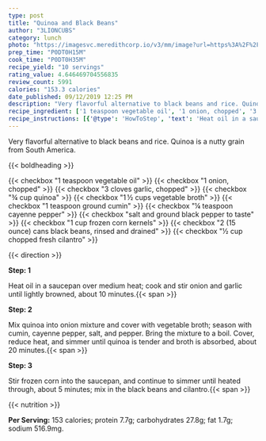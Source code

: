 ```yaml
---
type: post
title: "Quinoa and Black Beans"
author: "3LIONCUBS"
category: lunch
photo: "https://imagesvc.meredithcorp.io/v3/mm/image?url=https%3A%2F%2Fimages.media-allrecipes.com%2Fuserphotos%2F357989.jpg"
prep_time: "P0DT0H15M"
cook_time: "P0DT0H35M"
recipe_yield: "10 servings"
rating_value: 4.646469704556835
review_count: 5991
calories: "153.3 calories"
date_published: 09/12/2019 12:25 PM
description: "Very flavorful alternative to black beans and rice. Quinoa is a nutty grain from South America."
recipe_ingredient: ['1 teaspoon vegetable oil', '1 onion, chopped', '3 cloves garlic, chopped', '¾ cup quinoa', '1\u2009½ cups vegetable broth', '1 teaspoon ground cumin', '¼ teaspoon cayenne pepper', 'salt and ground black pepper to taste', '1 cup frozen corn kernels', '2 (15 ounce) cans black beans, rinsed and drained', '½ cup chopped fresh cilantro']
recipe_instructions: [{'@type': 'HowToStep', 'text': 'Heat oil in a saucepan over medium heat; cook and stir onion and garlic until lightly browned, about 10 minutes.\n'}, {'@type': 'HowToStep', 'text': 'Mix quinoa into onion mixture and cover with vegetable broth; season with cumin, cayenne pepper, salt, and pepper. Bring the mixture to a boil. Cover, reduce heat, and simmer until quinoa is tender and broth is absorbed, about 20 minutes.\n'}, {'@type': 'HowToStep', 'text': 'Stir frozen corn into the saucepan, and continue to simmer until heated through, about 5 minutes; mix in the black beans and cilantro.\n'}]
---
```


Very flavorful alternative to black beans and rice. Quinoa is a nutty grain from South America. 

{{< boldheading >}}

{{< checkbox "1 teaspoon vegetable oil" >}}
{{< checkbox "1  onion, chopped" >}}
{{< checkbox "3 cloves garlic, chopped" >}}
{{< checkbox "¾ cup quinoa" >}}
{{< checkbox "1 ½ cups vegetable broth" >}}
{{< checkbox "1 teaspoon ground cumin" >}}
{{< checkbox "¼ teaspoon cayenne pepper" >}}
{{< checkbox "salt and ground black pepper to taste" >}}
{{< checkbox "1 cup frozen corn kernels" >}}
{{< checkbox "2 (15 ounce) cans black beans, rinsed and drained" >}}
{{< checkbox "½ cup chopped fresh cilantro" >}}


{{< direction >}}

**Step: 1**

Heat oil in a saucepan over medium heat; cook and stir onion and garlic until lightly browned, about 10 minutes.{{< span >}}

**Step: 2**

Mix quinoa into onion mixture and cover with vegetable broth; season with cumin, cayenne pepper, salt, and pepper. Bring the mixture to a boil. Cover, reduce heat, and simmer until quinoa is tender and broth is absorbed, about 20 minutes.{{< span >}}

**Step: 3**

Stir frozen corn into the saucepan, and continue to simmer until heated through, about 5 minutes; mix in the black beans and cilantro.{{< span >}}

{{< nutrition >}}

**Per Serving:** 153 calories; protein 7.7g; carbohydrates 27.8g; fat 1.7g; sodium 516.9mg.